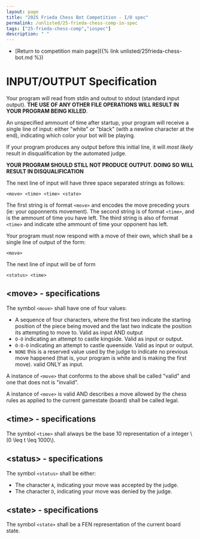 ```yaml
---
layout: page
title: "2025 Frieda Chess Bot Competition - I/O spec"
permalink: /unlisted/25-frieda-chess-comp-io-spec
tags: ["25-frieda-chess-comp","iospec"]
description: " "
---
```


- [Return to competition main page]({% link unlisted/25frieda-chess-bot.md %})

# INPUT/OUTPUT Specification

Your program will read from stdin and outout to stdout (standard input output). **THE USE OF ANY OTHER FILE OPERATIONS WILL RESULT IN YOUR PROGRAM BEING KILLED**.

An unspecified ammount of time after startup, your program will receive a single line of input: either "white" or "black" (with a newline character at the end), indicating which color your bot will be playing.

If your program produces any output before this initial line, it will *most likely* result in disqualification by the automated judge. 
 
**YOUR PROGRAM SHOULD STILL NOT PRODUCE OUTPUT. DOING SO WILL RESULT IN DISQUALIFICATION**

The next line of input will have three space separated strings as follows:

```
<move> <time> <time> <state>
```

The first string is of format `<move>` and encodes the move preceding yours (ie: your opponnents movement). The second string is of format `<time>`, and is the ammount of time you have left. The third string is also of format `<time>` and indicate sthe ammount of time your opponent has left.

Your program must now respond with a move of their own, which shall be a single line of output of the form: 

```
<move>
```

The next line of input will be of form 

```
<status> <time>
```

## \<move\> - specifications 

The symbol `<move>` shall have one of four values:

- A sequence of four characters, where the first two indicate the starting position of the piece being moved and the last two indicate the position its attempting to move to. Valid as input AND output
- `O-O` indicating an attempt to castle kingside. Valid as input or output.
- `O-O-O` indicating an attempt to castle queenside. Valid as input or output.
- `NONE` this is a reserved value used by the judge to indicate no previous move happened (that is, your program is white and is making the first move). valid ONLY as input.

A instance of `<move>` that conforms to the above shall be called "valid" and one that does not is "invalid". 

A instance of `<move>` is valid AND describes a move allowed by the chess rules as applied to the current gamestate (board) shall be called legal.

## \<time\> - specifications

The symbol `<time>` shall always be the base 10 representation of a integer \\(0 \leq t \leq 1000\\).

## \<status\> - specifications

The symbol `<status>` shall be either:

- The character `A`, indicating your move was accepted by the judge. 
- The character `D`, indicating your move was denied by the judge. 

## \<state\> - specifications 

The symbol `<state>` shall be a FEN representation of the current board state. 
